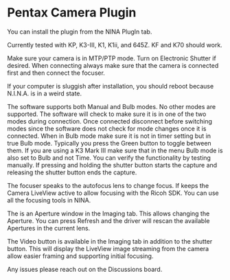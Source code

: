 ﻿# Pentax Camera Plugin

You can install the plugin from the NINA PlugIn tab.

Currently tested with KP, K3-III, K1, K1ii, and 645Z.  KF and K70 should work.

Make sure your camera is in MTP/PTP mode.  Turn on Electronic Shutter if desired.  When connecting always make sure that the camera is connected first and then connect the focuser.

If your computer is sluggish after installation, you should reboot because N.I.N.A. is in a weird state.

The software supports both Manual and Bulb modes.  No other modes are supported.  The software will check to make sure it is in one of the two modes during connection.  Once connected disconnect before switching modes since the software does not check for mode changes once it is connected. When in Bulb mode make sure it is not in timer setting but in true Bulb mode.  Typically you press the Green button to toggle between them.  If you are using a K3 Mark III make sure that in the menu Bulb mode is also set to Bulb and not Time.  You can verify the functionality by testing manually.  If pressing and holding the shutter button starts the capture and releasing the shutter button ends the capture.

The focuser speaks to the autofocus lens to change focus.  If keeps the Camera LiveView active to allow focusing with the Ricoh SDK.  You can use all the focusing tools in NINA.  

The is an Aperture window in the Imaging tab.  This allows changing the Aperture.  You can press Refresh and the driver will rescan the available Apertures in the current lens.

The Video button is available in the Imaging tab in addition to the shutter button.  This will display the LiveView image streaming from the camera allow easier framing and supporting initial focusing.

Any issues please reach out on the Discussions board.
